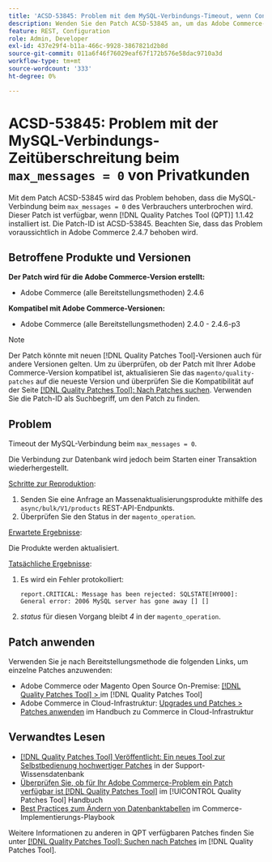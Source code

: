 ```yaml
---
title: 'ACSD-53845: Problem mit dem MySQL-Verbindungs-Timeout, wenn Consumer max_messages = 0'
description: Wenden Sie den Patch ACSD-53845 an, um das Adobe Commerce-Problem zu beheben, bei dem die MySQL-Verbindung beim Verbraucher „max_messages = 0“ eine Zeitüberschreitung aufweist.
feature: REST, Configuration
role: Admin, Developer
exl-id: 437e29f4-b11a-466c-9928-3867821d2b8d
source-git-commit: 011a6f46f76029eaf67f172b576e58dac9710a3d
workflow-type: tm+mt
source-wordcount: '333'
ht-degree: 0%

---
```


# ACSD-53845: Problem mit der MySQL-Verbindungs-Zeitüberschreitung beim `max_messages = 0` von Privatkunden

Mit dem Patch ACSD-53845 wird das Problem behoben, dass die MySQL-Verbindung beim `max_messages = 0` des Verbrauchers unterbrochen wird. Dieser Patch ist verfügbar, wenn [!DNL Quality Patches Tool (QPT)] 1.1.42 installiert ist. Die Patch-ID ist ACSD-53845. Beachten Sie, dass das Problem voraussichtlich in Adobe Commerce 2.4.7 behoben wird.

## Betroffene Produkte und Versionen

**Der Patch wird für die Adobe Commerce-Version erstellt:**

* Adobe Commerce (alle Bereitstellungsmethoden) 2.4.6

**Kompatibel mit Adobe Commerce-Versionen:**

* Adobe Commerce (alle Bereitstellungsmethoden) 2.4.0 - 2.4.6-p3

>[!NOTE]
>
>Der Patch könnte mit neuen [!DNL Quality Patches Tool]-Versionen auch für andere Versionen gelten. Um zu überprüfen, ob der Patch mit Ihrer Adobe Commerce-Version kompatibel ist, aktualisieren Sie das `magento/quality-patches` auf die neueste Version und überprüfen Sie die Kompatibilität auf der Seite [[!DNL Quality Patches Tool]: Nach Patches suchen](https://experienceleague.adobe.com/tools/commerce-quality-patches/index.html?lang=de). Verwenden Sie die Patch-ID als Suchbegriff, um den Patch zu finden.

## Problem

Timeout der MySQL-Verbindung beim `max_messages = 0`.

Die Verbindung zur Datenbank wird jedoch beim Starten einer Transaktion wiederhergestellt.

<u>Schritte zur Reproduktion</u>:

1. Senden Sie eine Anfrage an Massenaktualisierungsprodukte mithilfe des `async/bulk/V1/products` REST-API-Endpunkts.
1. Überprüfen Sie den Status in der `magento_operation`.

<u>Erwartete Ergebnisse</u>:

Die Produkte werden aktualisiert.

<u>Tatsächliche Ergebnisse</u>:

1. Es wird ein Fehler protokolliert:

   ```
   report.CRITICAL: Message has been rejected: SQLSTATE[HY000]: General error: 2006 MySQL server has gone away [] []
   ```

1. *status* für diesen Vorgang bleibt *4* in der `magento_operation`.

## Patch anwenden

Verwenden Sie je nach Bereitstellungsmethode die folgenden Links, um einzelne Patches anzuwenden:

* Adobe Commerce oder Magento Open Source On-Premise: [[!DNL Quality Patches Tool] > ](/help/tools/quality-patches-tool/usage.md) im [!DNL Quality Patches Tool]
* Adobe Commerce in Cloud-Infrastruktur: [Upgrades und Patches > Patches anwenden](https://experienceleague.adobe.com/docs/commerce-cloud-service/user-guide/develop/upgrade/apply-patches.html?lang=de) im Handbuch zu Commerce in Cloud-Infrastruktur

## Verwandtes Lesen

* [[!DNL Quality Patches Tool] Veröffentlicht: Ein neues Tool zur Selbstbedienung hochwertiger Patches](https://experienceleague.adobe.com/de/docs/commerce-operations/tools/quality-patches-tool/quality-patches-tool-to-self-serve-quality-patches) in der Support-Wissensdatenbank
* [Überprüfen Sie, ob für Ihr Adobe Commerce-Problem ein Patch verfügbar ist [!DNL Quality Patches Tool]](/help/tools/quality-patches-tool/patches-available-in-qpt/check-patch-for-magento-issue-with-magento-quality-patches.md) im [!UICONTROL Quality Patches Tool] Handbuch
* [Best Practices zum Ändern von Datenbanktabellen](https://experienceleague.adobe.com/de/docs/commerce-operations/implementation-playbook/best-practices/development/modifying-core-and-third-party-tables#why-adobe-recommends-avoiding-modifications) im Commerce-Implementierungs-Playbook

Weitere Informationen zu anderen in QPT verfügbaren Patches finden Sie unter [[!DNL Quality Patches Tool]: Suchen nach Patches](https://experienceleague.adobe.com/tools/commerce-quality-patches/index.html?lang=de) im [!DNL Quality Patches Tool].
